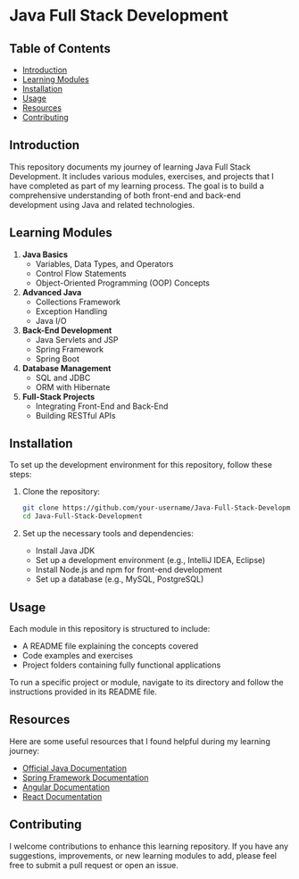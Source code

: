 # Java Full Stack Development

## Table of Contents

- [Introduction](#introduction)
- [Learning Modules](#learning-modules)
- [Installation](#installation)
- [Usage](#usage)
- [Resources](#resources)
- [Contributing](#contributing)

## Introduction

This repository documents my journey of learning Java Full Stack Development. It includes various modules, exercises, and projects that I have completed as part of my learning process. The goal is to build a comprehensive understanding of both front-end and back-end development using Java and related technologies.

## Learning Modules

1. **Java Basics**
   - Variables, Data Types, and Operators
   - Control Flow Statements
   - Object-Oriented Programming (OOP) Concepts
2. **Advanced Java**
   - Collections Framework
   - Exception Handling
   - Java I/O
3. **Back-End Development**
   - Java Servlets and JSP
   - Spring Framework
   - Spring Boot
4. **Database Management**
   - SQL and JDBC
   - ORM with Hibernate
5. **Full-Stack Projects**
   - Integrating Front-End and Back-End
   - Building RESTful APIs

## Installation

To set up the development environment for this repository, follow these steps:

1. Clone the repository:
    ```bash
    git clone https://github.com/your-username/Java-Full-Stack-Development.git
    cd Java-Full-Stack-Development
    ```

2. Set up the necessary tools and dependencies:
    - Install Java JDK
    - Set up a development environment (e.g., IntelliJ IDEA, Eclipse)
    - Install Node.js and npm for front-end development
    - Set up a database (e.g., MySQL, PostgreSQL)

## Usage

Each module in this repository is structured to include:
- A README file explaining the concepts covered
- Code examples and exercises
- Project folders containing fully functional applications

To run a specific project or module, navigate to its directory and follow the instructions provided in its README file.


## Resources

Here are some useful resources that I found helpful during my learning journey:
- [Official Java Documentation](https://docs.oracle.com/javase/8/docs/)
- [Spring Framework Documentation](https://spring.io/projects/spring-framework)
- [Angular Documentation](https://angular.io/docs)
- [React Documentation](https://reactjs.org/docs/getting-started.html)

## Contributing

I welcome contributions to enhance this learning repository. If you have any suggestions, improvements, or new learning modules to add, please feel free to submit a pull request or open an issue.
